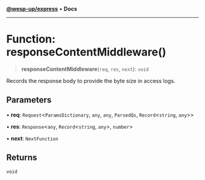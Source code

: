 [**@wesp-up/express**](../README.md) • **Docs**

***

# Function: responseContentMiddleware()

> **responseContentMiddleware**(`req`, `res`, `next`): `void`

Records the response body to provide the byte size in access logs.

## Parameters

• **req**: `Request`\<`ParamsDictionary`, `any`, `any`, `ParsedQs`, `Record`\<`string`, `any`\>\>

• **res**: `Response`\<`any`, `Record`\<`string`, `any`\>, `number`\>

• **next**: `NextFunction`

## Returns

`void`

